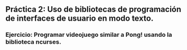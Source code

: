 ## Práctica 2: Uso de bibliotecas de programación de interfaces de usuario en modo texto.
### Ejercicio: Programar videojuego similar a Pong! usando la biblioteca ncurses.